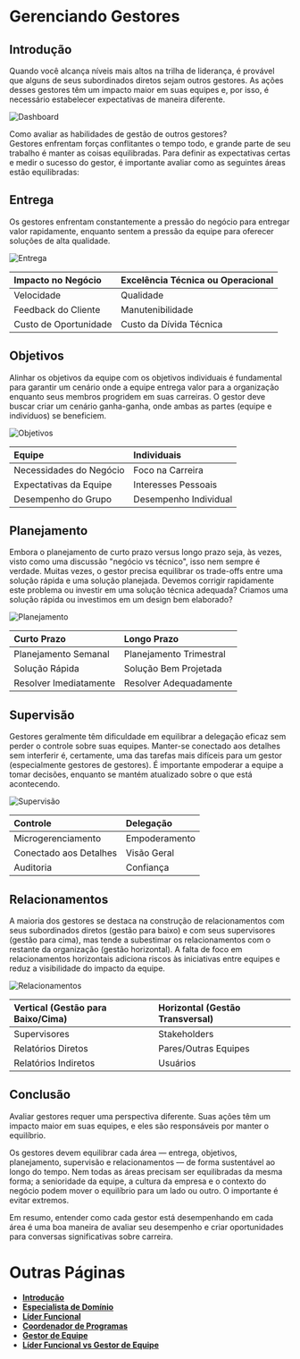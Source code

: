 # Gerenciando Gestores

## Introdução

Quando você alcança níveis mais altos na trilha de liderança, é provável que alguns de seus subordinados diretos sejam outros gestores. As ações desses gestores têm um impacto maior em suas equipes e, por isso, é necessário estabelecer expectativas de maneira diferente.

<picture>
  <source media="(prefers-color-scheme: dark)" srcset="/charts/dashboard-dark.png">
  <source media="(prefers-color-scheme: light)" srcset="/charts/dashboard.png">
  <img alt="Dashboard" src="/charts/dashboard.png">
</picture>

Como avaliar as habilidades de gestão de outros gestores?  
Gestores enfrentam forças conflitantes o tempo todo, e grande parte de seu trabalho é manter as coisas equilibradas. Para definir as expectativas certas e medir o sucesso do gestor, é importante avaliar como as seguintes áreas estão equilibradas:

## Entrega

Os gestores enfrentam constantemente a pressão do negócio para entregar valor rapidamente, enquanto sentem a pressão da equipe para oferecer soluções de alta qualidade.

![Entrega](/charts/dashboard-delivery.png)

| Impacto no Negócio    | Excelência Técnica ou Operacional |
| :-------------------- | :-------------------------------- |
| Velocidade            | Qualidade                         |
| Feedback do Cliente   | Manutenibilidade                  |
| Custo de Oportunidade | Custo da Dívida Técnica           |

## Objetivos

Alinhar os objetivos da equipe com os objetivos individuais é fundamental para garantir um cenário onde a equipe entrega valor para a organização enquanto seus membros progridem em suas carreiras. O gestor deve buscar criar um cenário ganha-ganha, onde ambas as partes (equipe e indivíduos) se beneficiem.

![Objetivos](/charts/dashboard-goals.png)

| Equipe                  | Individuais           |
| :---------------------- | :-------------------- |
| Necessidades do Negócio | Foco na Carreira      |
| Expectativas da Equipe  | Interesses Pessoais   |
| Desempenho do Grupo     | Desempenho Individual |

## Planejamento

Embora o planejamento de curto prazo versus longo prazo seja, às vezes, visto como uma discussão "negócio vs técnico", isso nem sempre é verdade. Muitas vezes, o gestor precisa equilibrar os trade-offs entre uma solução rápida e uma solução planejada. Devemos corrigir rapidamente este problema ou investir em uma solução técnica adequada? Criamos uma solução rápida ou investimos em um design bem elaborado?

![Planejamento](/charts/dashboard-planning.png)

| Curto Prazo            | Longo Prazo             |
| :--------------------- | :---------------------- |
| Planejamento Semanal   | Planejamento Trimestral |
| Solução Rápida         | Solução Bem Projetada   |
| Resolver Imediatamente | Resolver Adequadamente  |

## Supervisão

Gestores geralmente têm dificuldade em equilibrar a delegação eficaz sem perder o controle sobre suas equipes. Manter-se conectado aos detalhes sem interferir é, certamente, uma das tarefas mais difíceis para um gestor (especialmente gestores de gestores). É importante empoderar a equipe a tomar decisões, enquanto se mantém atualizado sobre o que está acontecendo.

![Supervisão](/charts/dashboard-oversight.png)

| Controle               | Delegação     |
| :--------------------- | :------------ |
| Microgerenciamento     | Empoderamento |
| Conectado aos Detalhes | Visão Geral   |
| Auditoria              | Confiança     |

## Relacionamentos

A maioria dos gestores se destaca na construção de relacionamentos com seus subordinados diretos (gestão para baixo) e com seus supervisores (gestão para cima), mas tende a subestimar os relacionamentos com o restante da organização (gestão horizontal). A falta de foco em relacionamentos horizontais adiciona riscos às iniciativas entre equipes e reduz a visibilidade do impacto da equipe.

![Relacionamentos](/charts/dashboard-relationships.png)

| Vertical (Gestão para Baixo/Cima) | Horizontal (Gestão Transversal) |
| :-------------------------------- | :------------------------------ |
| Supervisores                      | Stakeholders                    |
| Relatórios Diretos                | Pares/Outras Equipes            |
| Relatórios Indiretos              | Usuários                        |

## Conclusão

Avaliar gestores requer uma perspectiva diferente. Suas ações têm um impacto maior em suas equipes, e eles são responsáveis por manter o equilíbrio.

Os gestores devem equilibrar cada área — entrega, objetivos, planejamento, supervisão e relacionamentos — de forma sustentável ao longo do tempo. Nem todas as áreas precisam ser equilibradas da mesma forma; a senioridade da equipe, a cultura da empresa e o contexto do negócio podem mover o equilíbrio para um lado ou outro. O importante é evitar extremos.

Em resumo, entender como cada gestor está desempenhando em cada área é uma boa maneira de avaliar seu desempenho e criar oportunidades para conversas significativas sobre carreira.

# Outras Páginas

- [**Introdução**](README.md)
- [**Especialista de Domínio**](Specialist.md)
- [**Líder Funcional**](FunctionalLead.md)
- [**Coordenador de Programas**](ProgramCoordinator.md)
- [**Gestor de Equipe**](TeamManager.md)
- [**Líder Funcional vs Gestor de Equipe**](FunctionalLead-TeamManager.md)
